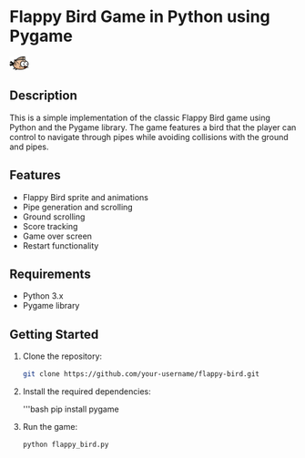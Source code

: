 # Flappy Bird Game in Python using Pygame

![Flappy Bird](assets/Flappy.png)

## Description

This is a simple implementation of the classic Flappy Bird game using Python and the Pygame library. The game features a bird that the player can control to navigate through pipes while avoiding collisions with the ground and pipes.

## Features

- Flappy Bird sprite and animations
- Pipe generation and scrolling
- Ground scrolling
- Score tracking
- Game over screen
- Restart functionality

## Requirements

- Python 3.x
- Pygame library

## Getting Started

1. Clone the repository:

   ```bash
   git clone https://github.com/your-username/flappy-bird.git
2. Install the required dependencies:

    '''bash
   pip install pygame
3. Run the game:

   ```bash
   python flappy_bird.py
